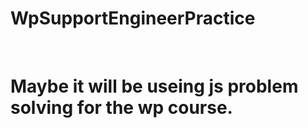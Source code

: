 # WpSupportEngineerPractice
<br> <h1>Maybe it will be useing js problem solving for the wp course.</h1>
